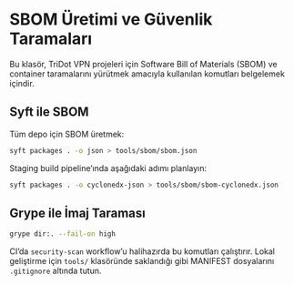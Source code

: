 # SBOM Üretimi ve Güvenlik Taramaları

Bu klasör, TriDot VPN projeleri için Software Bill of Materials (SBOM) ve container taramalarını yürütmek amacıyla kullanılan komutları belgelemek içindir.

## Syft ile SBOM

Tüm depo için SBOM üretmek:
```bash
syft packages . -o json > tools/sbom/sbom.json
```

Staging build pipeline’ında aşağıdaki adımı planlayın:
```bash
syft packages . -o cyclonedx-json > tools/sbom/sbom-cyclonedx.json
```

## Grype ile İmaj Taraması

```bash
grype dir:. --fail-on high
```

CI’da `security-scan` workflow’u halihazırda bu komutları çalıştırır. Lokal geliştirme için `tools/` klasöründe saklandığı gibi MANIFEST dosyalarını `.gitignore` altında tutun.
